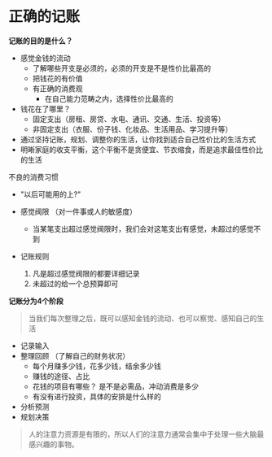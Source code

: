 # 正确的记账
**记账的目的是什么？**
- 感觉金钱的流动
  - 了解哪些开支是必须的，必须的开支是不是性价比最高的
  - 把钱花的有价值
  - 有正确的消费观
    - 在自己能力范畴之内，选择性价比最高的
- 钱花在了哪里？
  - 固定支出（房租、房贷、水电、通讯、交通、生活、投资等）
  - 非固定支出（衣服、份子钱、化妆品、生活用品、学习提升等）
- 通过坚持记账，规划、调整你的生活，让你找到适合自己性价比的生活方式
- 明晰家庭的收支平衡，这个平衡不是贪便宜、节衣缩食，而是追求最佳性价比的生活

不良的消费习惯
- "以后可能用的上?"

- 感觉阀限 （对一件事或人的敏感度）
  - 当某笔支出超过感觉阀限时，我们会对这笔支出有感觉，未超过的感觉不到
- 记账规则
  1. 凡是超过感觉阀限的都要详细记录
  2. 未超过的给一个总预算即可

**记账分为4个阶段**
>当我们每次整理之后，既可以感知金钱的流动、也可以察觉、感知自己的生活
- 记录输入
- 整理回顾 （了解自己的财务状况）
  - 每个月赚多少钱，花多少钱，结余多少钱
  - 赚钱的途径、占比
  - 花钱的项目有哪些？ 是不是必需品，冲动消费是多少
  - 有没有进行投资，具体的安排是什么样的
- 分析预测
- 规划决策

>人的注意力资源是有限的，所以人们的注意力通常会集中于处理一些大脑最感兴趣的事物。